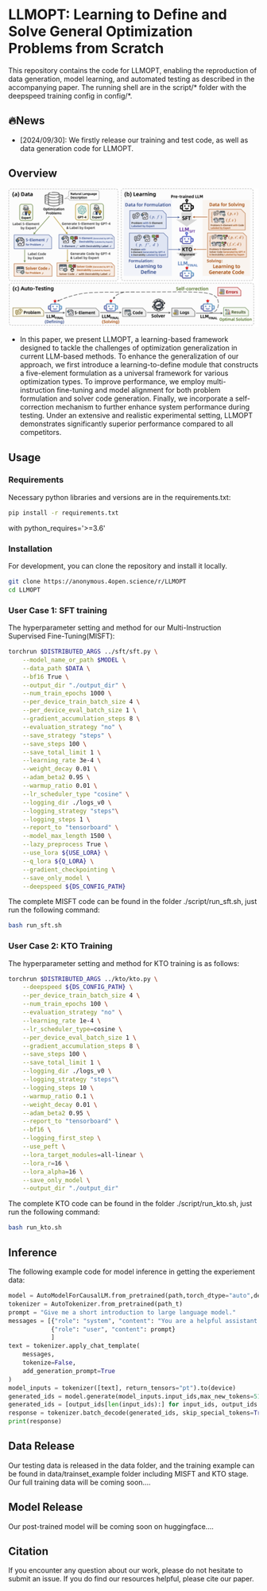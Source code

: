 # LLMOPT: Learning to Define and Solve General Optimization Problems from Scratch

This repository contains the code for LLMOPT, enabling the reproduction of data generation, model learning, and automated testing as described in the accompanying paper. The running shell are in the script/* folder with the deepspeed training config in config/*.

## 🔥News

- [2024/09/30]: We firstly release our training and test code, as well as data generation code for LLMOPT.

## Overview
![LLMOPT](./docs/fw.png)

- In this paper, we present LLMOPT, a learning-based framework designed to tackle the challenges of optimization generalization in current LLM-based methods. To enhance the generalization of our approach, we first introduce a learning-to-define module that constructs a five-element formulation as a universal framework for various optimization types. To improve performance, we employ multi-instruction fine-tuning and model alignment for both problem formulation and solver code generation. Finally, we incorporate a self-correction mechanism to further enhance system performance during testing. Under an extensive and realistic experimental setting, LLMOPT demonstrates significantly superior performance compared to all competitors.

## Usage
### Requirements
Necessary python libraries and versions are in the requirements.txt:
```bash
pip install -r requirements.txt
```
with python_requires='>=3.6'

### Installation
For development, you can clone the repository and install it locally.
```bash
git clone https://anonymous.4open.science/r/LLMOPT
cd LLMOPT
```

### User Case 1: SFT training

The hyperparameter setting and method for our Multi-Instruction Supervised Fine-Tuning(MISFT):
```bash
torchrun $DISTRIBUTED_ARGS ../sft/sft.py \
    --model_name_or_path $MODEL \
    --data_path $DATA \
    --bf16 True \
    --output_dir "./output_dir" \
    --num_train_epochs 1000 \
    --per_device_train_batch_size 4 \
    --per_device_eval_batch_size 1 \
    --gradient_accumulation_steps 8 \
    --evaluation_strategy "no" \
    --save_strategy "steps" \
    --save_steps 100 \
    --save_total_limit 1 \
    --learning_rate 3e-4 \
    --weight_decay 0.01 \
    --adam_beta2 0.95 \
    --warmup_ratio 0.01 \
    --lr_scheduler_type "cosine" \
    --logging_dir ./logs_v0 \
    --logging_strategy "steps"\
    --logging_steps 1 \
    --report_to "tensorboard" \
    --model_max_length 1500 \
    --lazy_preprocess True \
    --use_lora ${USE_LORA} \
    --q_lora ${Q_LORA} \
    --gradient_checkpointing \
    --save_only_model \
    --deepspeed ${DS_CONFIG_PATH}
```
The complete MISFT code can be found in the folder ./script/run_sft.sh, just run the following command:
```bash
bash run_sft.sh
```

### User Case 2: KTO Training

The hyperparameter setting and method for KTO training is as follows:
```bash
torchrun $DISTRIBUTED_ARGS ../kto/kto.py \
    --deepspeed ${DS_CONFIG_PATH} \
    --per_device_train_batch_size 4 \
    --num_train_epochs 100 \
    --evaluation_strategy "no" \
    --learning_rate 1e-4 \
    --lr_scheduler_type=cosine \
    --per_device_eval_batch_size 1 \
    --gradient_accumulation_steps 8 \
    --save_steps 100 \
    --save_total_limit 1 \
    --logging_dir ./logs_v0 \
    --logging_strategy "steps"\
    --logging_steps 10 \
    --warmup_ratio 0.1 \
    --weight_decay 0.01 \
    --adam_beta2 0.95 \
    --report_to "tensorboard" \
    --bf16 \
    --logging_first_step \
    --use_peft \
    --lora_target_modules=all-linear \
    --lora_r=16 \
    --lora_alpha=16 \
    --save_only_model \
    --output_dir "./output_dir"
```
The complete KTO code can be found in the folder ./script/run_kto.sh, just run the following command:
```bash
bash run_kto.sh
```
## Inference
The following example code for model inference in getting the experiement data:
```python
model = AutoModelForCausalLM.from_pretrained(path,torch_dtype="auto",device_map="auto")
tokenizer = AutoTokenizer.from_pretrained(path_t)
prompt = "Give me a short introduction to large language model."
messages = [{"role": "system", "content": "You are a helpful assistant."},
            {"role": "user", "content": prompt}
            ]
text = tokenizer.apply_chat_template(
    messages,
    tokenize=False,
    add_generation_prompt=True
)
model_inputs = tokenizer([text], return_tensors="pt").to(device)
generated_ids = model.generate(model_inputs.input_ids,max_new_tokens=512)
generated_ids = [output_ids[len(input_ids):] for input_ids, output_ids in zip(model_inputs.input_ids generated_ids)]
response = tokenizer.batch_decode(generated_ids, skip_special_tokens=True)[0]
print(response)
```

## Data Release
Our testing data is released in the data folder, and the training example can be found in data/trainset_example folder including MISFT and KTO stage. Our full training data will be coming soon....

## Model Release
Our post-trained model will be coming soon on huggingface....

## Citation 
If you encounter any question about our work, please do not hesitate to submit an issue. If you do find our resources helpful, please cite our paper.




